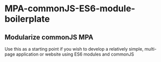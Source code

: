 # MPA-commonJS-ES6-module-boilerplate

## Modularize commonJS MPA

Use this as a starting point if you wish to develop a relatively
simple, multi-page application or website using ES6 modules and commonJS

